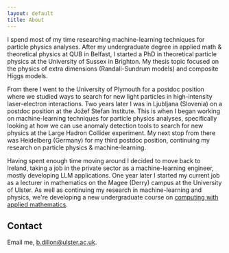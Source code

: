 ```yaml
---
layout: default
title: About
---
```


<p>I spend most of my time researching machine-learning techniques for particle physics analyses.
After my undergraduate degree in applied math & theoretical physics at QUB in Belfast, I started a PhD in theoretical particle physics at the University of Sussex in Brighton.
My thesis topic focused on the physics of extra dimensions (Randall-Sundrum models) and composite Higgs models.
</p>
<p>
From there I went to the University of Plymouth for a postdoc position where we studied ways to search for new light particles in high-intensity laser-electron interactions.
Two years later I was in Ljubljana (Slovenia) on a postdoc position at the Jožef Stefan Institute.
This is when I began working on machine-learning techniques for particle physics analyses, specifically looking at how we can use anomaly detection tools to search for new physics at the Large Hadron Collider experiment.
My next stop from there was Heidelberg (Germany) for my third postdoc position, continuing my research on particle physics & machine-learning.
</p>
<p>
Having spent enough time moving around I decided to move back to Ireland, taking a job in the private sector as a machine-learning engineer, mostly developing LLM applications.
One year later I started my current job as a lecturer in mathematics on the Magee (Derry) campus at the University of Ulster.
As well as continuing my research in machine-learning and physics, we're developing a new undergraduate course on <a href="https://www.ulster.ac.uk/courses/202526/computing-with-applied-mathematics-42302" target="_blank" rel="noopener noreferrer">computing with applied mathematics</a>.
</p>

## Contact
Email me, [b.dillon@ulster.ac.uk](mailto:b.dillon@ulster.ac.uk).
